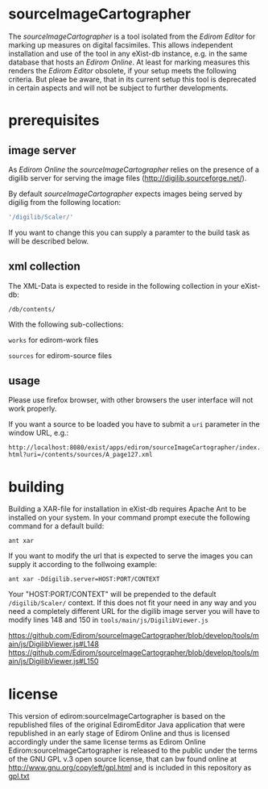 # sourceImageCartographer

The _sourceImageCartographer_ is a tool isolated from the _Edirom Editor_ for marking up measures on digital facsimiles. This allows independent installation and use of the tool in any eXist-db instance, e.g. in the same database that hosts an _Edirom Online_.
At least for marking measures this renders the _Edirom Editor_ obsolete, if your setup meets the following criteria.
But pleae be aware, that in its current setup this tool is deprecated in certain aspects and will not be subject to further developments.

# prerequisites 
## image server

As _Edirom Online_ the _sourceImageCartographer_ relies on the presence of a digilib server for serving the image files (http://digilib.sourceforge.net/). 

By default _sourceImageCartographer_ expects images being served by digilig from the following location:

```javascript
'/digilib/Scaler/'
```

If you want to change this you can supply a paramter to the build task as will be described below.

## xml collection

The XML-Data is expected to reside in the following collection in your eXist-db:

```/db/contents/```

With the following sub-collections:

`works` for edirom-work files

`sources` for edirom-source files

## usage

Please use firefox browser, with other browsers the user interface will not work properly.

If you want a source to be loaded you have to submit a `uri` parameter in the window URL, e.g.:

```http://localhost:8080/exist/apps/edirom/sourceImageCartographer/index.html?uri=/contents/sources/A_page127.xml```

# building

Building a XAR-file for installation in eXist-db requires Apache Ant to be installed on your system. In your command prompt execute the following command for a default build:

```
ant xar
```

If you want to modify the url that is expected to serve the images you can supply it according to the follwoing example:

```ant xar -Ddigilib.server=HOST:PORT/CONTEXT```

Your "HOST:PORT/CONTEXT" will be prepended to the default `/digilib/Scaler/` context.
If this does not fit your need in any way and you need a completely different URL for the digilib image server you will have to modify lines 148 and 150 in `tools/main/js/DigilibViewer.js`

https://github.com/Edirom/sourceImageCartographer/blob/develop/tools/main/js/DigilibViewer.js#L148
https://github.com/Edirom/sourceImageCartographer/blob/develop/tools/main/js/DigilibViewer.js#L150


# license

This version of edirom:sourceImageCartographer is based on the republished files of the original EdiromEditor Java application that were republished in an early stage of Edirom Online and thus is licensed accordingly under the same license terms as Edirom Online Edirom:sourceImageCartographer is released to the public under the terms of the GNU GPL v.3 open source license, that can bw found online at http://www.gnu.org/copyleft/gpl.html and is included in this repository as [gpl.txt](gpl.txt)

